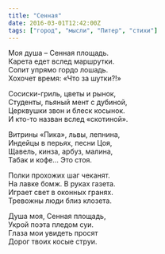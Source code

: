 ```yaml
---
title: "Сенная"
date: 2016-03-01T12:42:00Z
tags: ["город", "мысли", "Питер", "стихи"]
---
```


Моя душа – Сенная площадь.  
Карета едет вслед маршрутки.  
Сопит упрямо гордо лошадь.  
Хохочет время: «Что за шутки?!»

Сосиски-гриль, цветы и рынок,  
Студенты, пьяный мент с дубиной,  
Церквушки звон и блеск косынок.  
И кто-то назван вслед «скотиной».

Витрины «Пика», львы, лепнина,  
Индейцы в перьях, песни Цоя,  
Щавель, кинза, арбуз, малина,  
Табак и кофе… Это стоя.

Полки прохожих шаг чеканят.  
На лавке бомж. В руках газета.  
Играет свет в оконных гранях.  
Тревожны люди близ клозета.

Душа моя, Сенная площадь,  
Укрой поэта пледом суи.  
Глаза мои увидеть просят  
Дорог твоих косые струи.  
